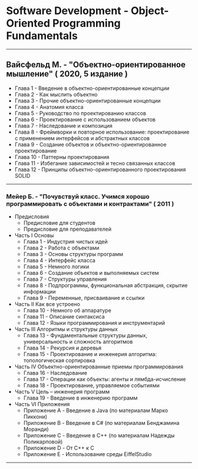 # Software Development - Object-Oriented Programming Fundamentals

---

## Вайсфельд М. - "Объектно-ориентированное мышление" ( 2020, 5 издание )

* Глава 1 - Введение в объектно-ориентированные концепции
* Глава 2 - Как мыслить объектно
* Глава 3 - Прочие объектно-ориентированные концепции
* Глава 4 - Анатомия класса
* Глава 5 - Руководство по проектированию классов
* Глава 6 - Проектирование с использованием объектов
* Глава 7 - Наследование и композиция
* Глава 8 - Фреймворки и повторное использование: проектирование с применением интерфейсов и абстрактных классов
* Глава 9 - Создание объектов и объектно-ориентированное проектирование
* Глава 10 - Паттерны проектирования
* Глава 11 - Избегание зависимостей и тесно связанных классов
* Глава 12 - Принципы объектно-ориентированного проектирования SOLID

---

### Мейер Б. - "Почувствуй класс. Учимся хорошо программировать с объектами и контрактами" ( 2011 )

* Предисловия
  * Предисловие для студентов
  * Предисловие для преподавателей
* Часть I Основы
  * Глава 1 - Индустрия чистых идей
  * Глава 2 - Работа с объектами
  * Глава 3 - Основы структуры программ
  * Глава 4 - Интерфейс класса
  * Глава 5 - Немного логики
  * Глава 6 - Создание объектов и выполняемых систем
  * Глава 7 - Структуры управления
  * Глава 8 - Подпрограммы, функциональная абстракция, скрытие информации
  * Глава 9 - Переменные, присваивание и ссылки
* Часть II Как все устроено
  * Глава 10 - Немного об аппаратуре
  * Глава 11 - Описание синтаксиса
  * Глава 12 - Языки программирования и инструментарий
* Часть III Алгоритмы и структуры данных
  * Глава 13 - Фундаментальные структуры данных, универсальность и сложность алгоритмов
  * Глава 14 - Рекурсия и деревья
  * Глава 15 - Проектирование и инженерия алгоритма: топологическая сортировка
* Часть IV Объектно-ориентированные приемы программирования
  * Глава 16 - Наследование
  * Глава 17 - Операции как объекты: агенты и лямбда-исчисление
  * Глава 18 - Проектирование, управляемое событиями
* Часть V Цель – инженерия программ
  * Глава 19 - Введение в инженерию программ
* Часть VI Приложения
  * Приложение A - Введение в Java (по материалам Марко Пиккони)
  * Приложение B - Введение в C# (по материалам Бенджамина Моранди)
  * Приложение C - Введение в C++ (по материалам Надежды Поликарповой)
  * Приложение D - От C++ к C
  * Приложение E - Использование среды EiffelStudio

---

